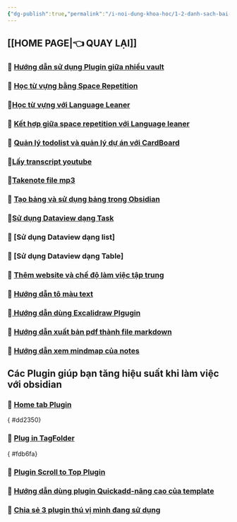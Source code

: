 ```yaml
---
{"dg-publish":true,"permalink":"/i-noi-dung-khoa-hoc/1-2-danh-sach-bai-hoc-obsidian-nang-cao/","dgPassFrontmatter":true,"noteIcon":"1","created":"","updated":""}
---
```




## [[HOME PAGE\|👈 QUAY LẠI]]

### 💎 [Hướng dẫn sử dụng Plugin giữa nhiều vault](https://www.facebook.com/groups/219067851029823/posts/223744593895482/)

### 💎 [Học từ vựng bằng Space Repetition](https://www.facebook.com/groups/219067851029823/posts/234525699484038/)

### 💎[Học từ vựng với Language Leaner](https://www.facebook.com/groups/219067851029823/posts/234529566150318/)
 
### 💎 [Kết hợp giữa space repetition với Language leaner](https://www.facebook.com/groups/219067851029823/posts/234529566150318/)

### 💎 [Quản lý todolist và quản lý dự án với CardBoard](https://www.facebook.com/groups/219067851029823/posts/233222509614357/)

### 💎[Lấy transcript youtube](https://www.facebook.com/groups/219067851029823/posts/232158386387436/)

### 💎[Takenote file mp3](https://www.facebook.com/groups/219067851029823/posts/233408126262462/)

### 💎 [Tạo bảng và sử dụng bảng trong Obsidian](https://www.facebook.com/groups/219067851029823/posts/231771149759493/)


### 💎[Sử dụng Dataview dạng Task](https://www.facebook.com/groups/219067851029823/posts/238619882407953/)

### 💎 [Sử dụng Dataview dạng list]

### 💎 [Sử dụng Dataview dạng Table]

### 💎 [Thêm website và chế độ làm việc tập trung](https://www.facebook.com/groups/219067851029823/posts/236522149284393)

### 💎 [Hướng dẫn tô màu text](https://www.facebook.com/groups/219067851029823/posts/227707163499225/)

### 💎[ Hướng dẫn dùng Excalidraw Plgugin](https://www.facebook.com/groups/219067851029823/posts/246889781580963/)

### 💎 [Hướng dẫn xuất bản pdf thành file markdown](https://www.facebook.com/groups/219067851029823/posts/250090337927574/)

### 💎 [Hướng dẫn xem mindmap của notes](https://www.facebook.com/groups/219067851029823/posts/250546011215340/)

## Các Plugin giúp bạn tăng hiệu suất khi làm việc với obsidian
### 💎 [Home tab Plugin](https://www.facebook.com/groups/219067851029823/posts/246574121612529/)
{ #dd2350}


### 💎 [Plug in TagFolder](https://www.facebook.com/groups/219067851029823/posts/246574121612529/)
{ #fdb6fa}


### 💎 [ Plugin Scroll to Top Plugin](https://www.facebook.com/groups/594306492570157/posts/690826986251440/)

### 💎 [Hướng dẫn dùng plugin Quickadd-nâng cao của template](https://www.facebook.com/groups/219067851029823/posts/251081967828411/)


### 💎 [Chia sẻ 3 plugin thú vị mình đang sử dụng](https://www.facebook.com/groups/219067851029823/posts/251603437776264/)